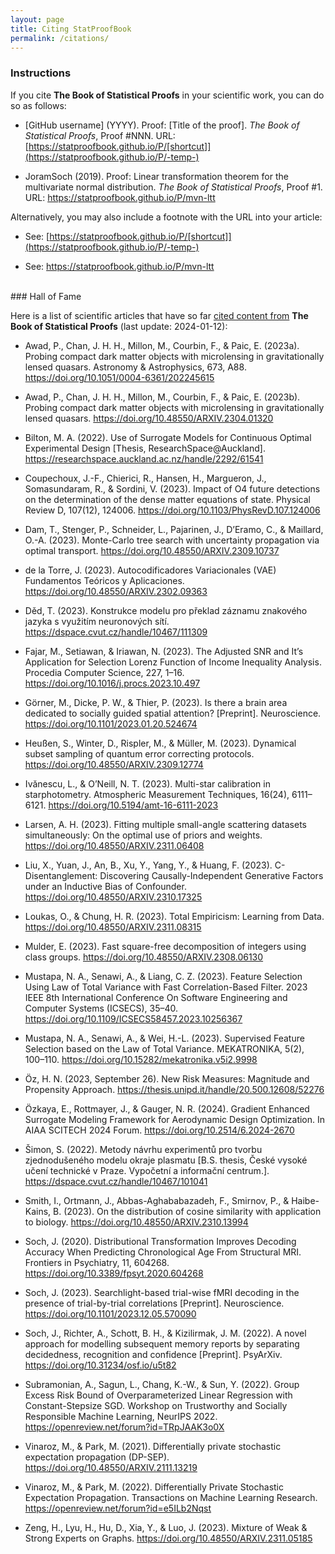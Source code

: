 ```yaml
---
layout: page
title: Citing StatProofBook
permalink: /citations/
---
```



### Instructions

If you cite **The Book of Statistical Proofs** in your scientific work, you can do so as follows:

* [GitHub username] (YYYY). Proof: [Title of the proof]. *The Book of Statistical Proofs*, Proof #NNN. URL: [https://statproofbook.github.io/P/[shortcut]](https://statproofbook.github.io/P/-temp-)

* JoramSoch (2019). Proof: Linear transformation theorem for the multivariate normal distribution. *The Book of Statistical Proofs*, Proof #1. URL: <https://statproofbook.github.io/P/mvn-ltt>

Alternatively, you may also include a footnote with the URL into your article:

* See: [https://statproofbook.github.io/P/[shortcut]](https://statproofbook.github.io/P/-temp-)

* See: <https://statproofbook.github.io/P/mvn-ltt>


<br>
### Hall of Fame

Here is a list of scientific articles that have so far [cited content from](https://scholar.google.com/scholar?hl=en&q="statproofbook.github.io") **The Book of Statistical Proofs** (last update: 2024-01-12):

* Awad, P., Chan, J. H. H., Millon, M., Courbin, F., & Paic, E. (2023a). Probing compact dark matter objects with microlensing in gravitationally lensed quasars. Astronomy & Astrophysics, 673, A88. https://doi.org/10.1051/0004-6361/202245615

* Awad, P., Chan, J. H. H., Millon, M., Courbin, F., & Paic, E. (2023b). Probing compact dark matter objects with microlensing in gravitationally lensed quasars. https://doi.org/10.48550/ARXIV.2304.01320

* Bilton, M. A. (2022). Use of Surrogate Models for Continuous Optimal Experimental Design [Thesis, ResearchSpace@Auckland]. https://researchspace.auckland.ac.nz/handle/2292/61541

* Coupechoux, J.-F., Chierici, R., Hansen, H., Margueron, J., Somasundaram, R., & Sordini, V. (2023). Impact of O4 future detections on the determination of the dense matter equations of state. Physical Review D, 107(12), 124006. https://doi.org/10.1103/PhysRevD.107.124006

* Dam, T., Stenger, P., Schneider, L., Pajarinen, J., D’Eramo, C., & Maillard, O.-A. (2023). Monte-Carlo tree search with uncertainty propagation via optimal transport. https://doi.org/10.48550/ARXIV.2309.10737

* de la Torre, J. (2023). Autocodificadores Variacionales (VAE) Fundamentos Teóricos y Aplicaciones. https://doi.org/10.48550/ARXIV.2302.09363

* Děd, T. (2023). Konstrukce modelu pro překlad záznamu znakového jazyka s využitím neuronových sítí. https://dspace.cvut.cz/handle/10467/111309

* Fajar, M., Setiawan, & Iriawan, N. (2023). The Adjusted SNR and It’s Application for Selection Lorenz Function of Income Inequality Analysis. Procedia Computer Science, 227, 1–16. https://doi.org/10.1016/j.procs.2023.10.497

* Görner, M., Dicke, P. W., & Thier, P. (2023). Is there a brain area dedicated to socially guided spatial attention? [Preprint]. Neuroscience. https://doi.org/10.1101/2023.01.20.524674

* Heußen, S., Winter, D., Rispler, M., & Müller, M. (2023). Dynamical subset sampling of quantum error correcting protocols. https://doi.org/10.48550/ARXIV.2309.12774

* Ivănescu, L., & O’Neill, N. T. (2023). Multi-star calibration in starphotometry. Atmospheric Measurement Techniques, 16(24), 6111–6121. https://doi.org/10.5194/amt-16-6111-2023

* Larsen, A. H. (2023). Fitting multiple small-angle scattering datasets simultaneously: On the optimal use of priors and weights. https://doi.org/10.48550/ARXIV.2311.06408

* Liu, X., Yuan, J., An, B., Xu, Y., Yang, Y., & Huang, F. (2023). C-Disentanglement: Discovering Causally-Independent Generative Factors under an Inductive Bias of Confounder. https://doi.org/10.48550/ARXIV.2310.17325

* Loukas, O., & Chung, H. R. (2023). Total Empiricism: Learning from Data. https://doi.org/10.48550/ARXIV.2311.08315

* Mulder, E. (2023). Fast square-free decomposition of integers using class groups. https://doi.org/10.48550/ARXIV.2308.06130

* Mustapa, N. A., Senawi, A., & Liang, C. Z. (2023). Feature Selection Using Law of Total Variance with Fast Correlation-Based Filter. 2023 IEEE 8th International Conference On Software Engineering and Computer Systems (ICSECS), 35–40. https://doi.org/10.1109/ICSECS58457.2023.10256367

* Mustapa, N. A., Senawi, A., & Wei, H.-L. (2023). Supervised Feature Selection based on the Law of Total Variance. MEKATRONIKA, 5(2), 100–110. https://doi.org/10.15282/mekatronika.v5i2.9998

* Öz, H. N. (2023, September 26). New Risk Measures: Magnitude and Propensity Approach. https://thesis.unipd.it/handle/20.500.12608/52276

* Özkaya, E., Rottmayer, J., & Gauger, N. R. (2024). Gradient Enhanced Surrogate Modeling Framework for Aerodynamic Design Optimization. In AIAA SCITECH 2024 Forum. https://doi.org/10.2514/6.2024-2670

* Šimon, S. (2022). Metody návrhu experimentů pro tvorbu zjednodušeného modelu okraje plasmatu [B.S. thesis, České vysoké učení technické v Praze. Vypočetní a informační centrum.]. https://dspace.cvut.cz/handle/10467/101041

* Smith, I., Ortmann, J., Abbas-Aghababazadeh, F., Smirnov, P., & Haibe-Kains, B. (2023). On the distribution of cosine similarity with application to biology. https://doi.org/10.48550/ARXIV.2310.13994

* Soch, J. (2020). Distributional Transformation Improves Decoding Accuracy When Predicting Chronological Age From Structural MRI. Frontiers in Psychiatry, 11, 604268. https://doi.org/10.3389/fpsyt.2020.604268

* Soch, J. (2023). Searchlight-based trial-wise fMRI decoding in the presence of trial-by-trial correlations [Preprint]. Neuroscience. https://doi.org/10.1101/2023.12.05.570090

* Soch, J., Richter, A., Schott, B. H., & Kizilirmak, J. M. (2022). A novel approach for modelling subsequent memory reports by separating decidedness, recognition and confidence [Preprint]. PsyArXiv. https://doi.org/10.31234/osf.io/u5t82

* Subramonian, A., Sagun, L., Chang, K.-W., & Sun, Y. (2022). Group Excess Risk Bound of Overparameterized Linear Regression with Constant-Stepsize SGD. Workshop on Trustworthy and Socially Responsible Machine Learning, NeurIPS 2022. https://openreview.net/forum?id=TRpJAAK3o0X

* Vinaroz, M., & Park, M. (2021). Differentially private stochastic expectation propagation (DP-SEP). https://doi.org/10.48550/ARXIV.2111.13219

* Vinaroz, M., & Park, M. (2022). Differentially Private Stochastic Expectation Propagation. Transactions on Machine Learning Research. https://openreview.net/forum?id=e5ILb2Nqst

* Zeng, H., Lyu, H., Hu, D., Xia, Y., & Luo, J. (2023). Mixture of Weak & Strong Experts on Graphs. https://doi.org/10.48550/ARXIV.2311.05185